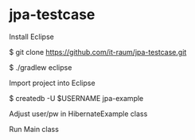 jpa-testcase
============

Install Eclipse

$ git clone https://github.com/it-raum/jpa-testcase.git

$ ./gradlew eclipse

Import project into Eclipse

$ createdb -U $USERNAME jpa-example

Adjust user/pw in HibernateExample class

Run Main class
